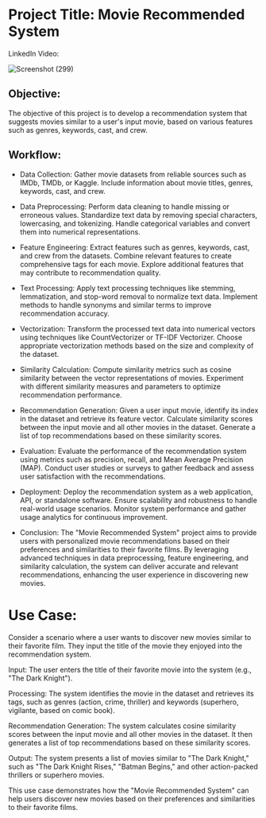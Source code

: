 # Project Title: Movie Recommended System
LinkedIn Video: 

![Screenshot (299)](https://github.com/Lavan1999/Project-8_MovieRecommendationSystem/assets/152668558/4f26b84a-d880-458d-aada-90d5a9ef43aa)

## Objective:
The objective of this project is to develop a recommendation system that suggests movies similar to a user's input movie, based on various features such as genres, keywords, cast, and crew.

## Workflow:

- Data Collection:
Gather movie datasets from reliable sources such as IMDb, TMDb, or Kaggle.
Include information about movie titles, genres, keywords, cast, and crew.

- Data Preprocessing:
Perform data cleaning to handle missing or erroneous values.
Standardize text data by removing special characters, lowercasing, and tokenizing.
Handle categorical variables and convert them into numerical representations.

- Feature Engineering:
Extract features such as genres, keywords, cast, and crew from the datasets.
Combine relevant features to create comprehensive tags for each movie.
Explore additional features that may contribute to recommendation quality.

- Text Processing:
Apply text processing techniques like stemming, lemmatization, and stop-word removal to normalize text data.
Implement methods to handle synonyms and similar terms to improve recommendation accuracy.

- Vectorization:
Transform the processed text data into numerical vectors using techniques like CountVectorizer or TF-IDF Vectorizer.
Choose appropriate vectorization methods based on the size and complexity of the dataset.

- Similarity Calculation:
Compute similarity metrics such as cosine similarity between the vector representations of movies.
Experiment with different similarity measures and parameters to optimize recommendation performance.

- Recommendation Generation:
Given a user input movie, identify its index in the dataset and retrieve its feature vector.
Calculate similarity scores between the input movie and all other movies in the dataset.
Generate a list of top recommendations based on these similarity scores.

- Evaluation:
Evaluate the performance of the recommendation system using metrics such as precision, recall, and Mean Average Precision (MAP).
Conduct user studies or surveys to gather feedback and assess user satisfaction with the recommendations.

- Deployment:
Deploy the recommendation system as a web application, API, or standalone software.
Ensure scalability and robustness to handle real-world usage scenarios.
Monitor system performance and gather usage analytics for continuous improvement.

- Conclusion:
The "Movie Recommended System" project aims to provide users with personalized movie recommendations based on their preferences and similarities to their favorite films. By leveraging advanced techniques in data preprocessing, feature engineering, and similarity calculation, the system can deliver accurate and relevant recommendations, enhancing the user experience in discovering new movies.

# Use Case:
Consider a scenario where a user wants to discover new movies similar to their favorite film. They input the title of the movie they enjoyed into the recommendation system.

Input: The user enters the title of their favorite movie into the system (e.g., "The Dark Knight").

Processing: The system identifies the movie in the dataset and retrieves its tags, such as genres (action, crime, thriller) and keywords (superhero, vigilante, based on comic book).

Recommendation Generation: The system calculates cosine similarity scores between the input movie and all other movies in the dataset. It then generates a list of top recommendations based on these similarity scores.

Output: The system presents a list of movies similar to "The Dark Knight," such as "The Dark Knight Rises," "Batman Begins," and other action-packed thrillers or superhero movies.

This use case demonstrates how the "Movie Recommended System" can help users discover new movies based on their preferences and similarities to their favorite films.
